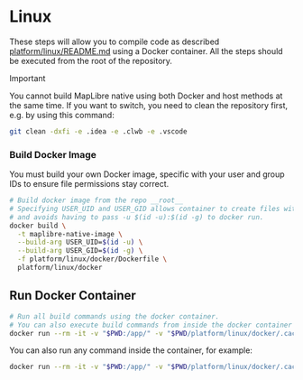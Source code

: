 # Linux

These steps will allow you to compile code as described [platform/linux/README.md](../README.md) using a Docker container. All the steps should be executed from the root of the repository.

> [!IMPORTANT]  
> You cannot build MapLibre native using both Docker and host methods at the same time. If you want to switch, you need to clean the repository first, e.g. by using this command:
>
> ```bash
> git clean -dxfi -e .idea -e .clwb -e .vscode
> ```

### Build Docker Image

You must build your own Docker image, specific with your user and group IDs to ensure file permissions stay correct.

```bash
# Build docker image from the repo __root__
# Specifying USER_UID and USER_GID allows container to create files with the same owner as the host user,
# and avoids having to pass -u $(id -u):$(id -g) to docker run.  
docker build \
  -t maplibre-native-image \
  --build-arg USER_UID=$(id -u) \
  --build-arg USER_GID=$(id -g) \
  -f platform/linux/docker/Dockerfile \
  platform/linux/docker
```

## Run Docker Container

```bash
# Run all build commands using the docker container.
# You can also execute build commands from inside the docker container by starting it without the build command.
docker run --rm -it -v "$PWD:/app/" -v "$PWD/platform/linux/docker/.cache:/home/user/.cache" maplibre-native-image
```

You can also run any command inside the container, for example:

```bash
docker run --rm -it -v "$PWD:/app/" -v "$PWD/platform/linux/docker/.cache:/home/user/.cache" maplibre-native-image cmake ...
``` 
